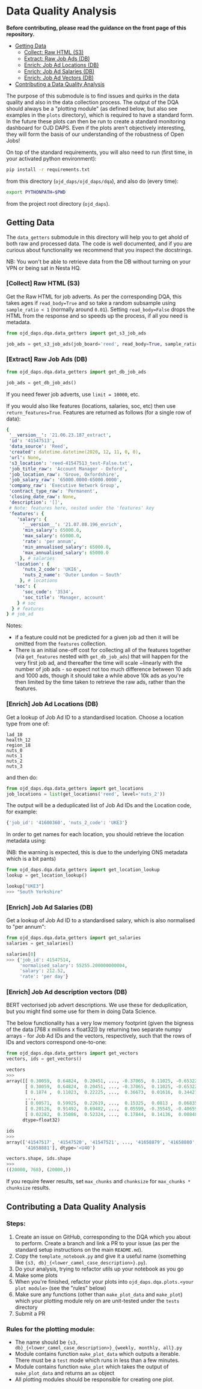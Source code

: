 # Data Quality Analysis

**Before contributing, please read the guidance on the front page of this repository.**

  * [Getting Data](#getting-data)
	* [Collect: Raw HTML (S3)](#collect-raw-html-s3)
	* [Extract: Raw Job Ads (DB)](#extract-raw-job-ads-db)
	* [Enrich: Job Ad Locations (DB)](#enrich-job-ad-locations-db)
	* [Enrich: Job Ad Salaries (DB)](#enrich-job-ad-salaries-db)
	* [Enrich: Job Ad Vectors (DB)](#enrich-job-ad-description-vectors-db)
  * [Contributing a Data Quality Analysis](#contributing-a-data-quality-analysis)

The purpose of this submodule is to find issues and quirks in the data quality and also in the data collection process. The output of the DQA should always be a "plotting module" (as defined below, but also see examples in the `plots` directory), which is required to have a standard form. In the future these plots can then be run to create a standard monitoring dashboard for OJD DAPS. Even if the plots aren't objectively interesting, they will form the basis of our understanding of the robustness of Open Jobs!

On top of the standard requirements, you will also need to run (first time, in your activated python environment):

```bash
pip install -r requirements.txt
```

from this directory (`ojd_daps/ojd_daps/dqa`), and also do (every time):

```bash
export PYTHONPATH=$PWD
```

from the project root directory (`ojd_daps`).

## Getting Data

The `data_getters` submodule in this directory will help you to get ahold of both raw and processed data. The code is well documented, and if you are curious about functionality we recommend that you inspect the docstrings.

NB: You won't be able to retrieve data from the DB without turning on your VPN or being sat in Nesta HQ.

### [Collect] Raw HTML (S3)

Get the Raw HTML for job adverts. As per the corresponding DQA, this takes ages if `read_body=True` and so take a random subsample using `sample_ratio < 1` (normally around `0.01`). Setting `read_body=False` drops the HTML from the response and so speeds up the process, if all you need is metadata.

```python
from ojd_daps.dqa.data_getters import get_s3_job_ads

job_ads = get_s3_job_ads(job_board='reed', read_body=True, sample_ratio=0.01)
```

### [Extract] Raw Job Ads (DB)

```python
from ojd_daps.dqa.data_getters import get_db_job_ads

job_ads = get_db_job_ads()
```

If you need fewer job adverts, use `limit = 10000`, etc.

If you would also like features (locations, salaries, soc, etc) then use `return_features=True`. Features are returned as follows (for a single row of data):

```yaml
{
 '__version__': '21.06.23.187_extract',
 'id': '41547513',
 'data_source': 'Reed',
 'created': datetime.datetime(2020, 12, 11, 0, 0),
 'url': None,
 's3_location': 'reed-41547513_test-False.txt',
 'job_title_raw': 'Account Manager - Oxford',
 'job_location_raw': 'Grove, Oxfordshire',
 'job_salary_raw': '65000.0000-65000.0000',
 'company_raw': 'Executive Network Group',
 'contract_type_raw': 'Permanent',
 'closing_date_raw': None,
 'description': '[]',
 # Note: features here, nested under the 'features' key
 'features': {
    'salary': {
      '__version__': '21.07.08.196_enrich',
      'min_salary': 65000.0,
      'max_salary': 65000.0,
      'rate': 'per annum',
      'min_annualised_salary': 65000.0,
      'max_annualised_salary': 65000.0
     }, # salaries
   'location': {
      'nuts_2_code': 'UKI6',
      'nuts_2_name': 'Outer London — South'
     }, # locations
   'soc': {
      'soc_code': '3534',
      'soc_title': 'Manager, account'
    } # soc
  } # features
} # job_ad
```

Notes:

* if a feature could not be predicted for a given job ad then it will be omitted from the `features` collection.
* There is an initial one-off cost for collecting all of the features together (via `get_features` nested with `get_db_job_ads`) that will happen for the very first job ad, and thereafter the time will scale ~linearly with the number of job ads - so expect not too much difference between 10 ads and 1000 ads, though it should take a while above 10k ads as you're then limited by the time taken to retrieve the raw ads, rather than the features.

### [Enrich] Job Ad Locations (DB)

Get a lookup of Job Ad ID to a standardised location. Choose a location type from one of:

```
lad_18
health_12
region_18
nuts_0
nuts_1
nuts_2
nuts_3
```

and then do:

```python
from ojd_daps.dqa.data_getters import get_locations
job_locations = list(get_locations('reed', level='nuts_2'))
```

The output will be a deduplicated list of Job Ad IDs and the Location code, for example:

```python
{'job_id': '41600360', 'nuts_2_code': 'UKE3'}
```

In order to get names for each location, you should retrieve the location metadata using:

(NB: the warning is expected, this is due to the underlying ONS metadata which is a bit pants)

```python
from ojd_daps.dqa.data_getters import get_location_lookup
lookup = get_location_lookup()

lookup["UKE3"]
>>> "South Yorkshire"
```

### [Enrich] Job Ad Salaries (DB)

Get a lookup of Job Ad ID to a standardised salary, which is also normalised to "per annum":

```python
from ojd_daps.dqa.data_getters import get_salaries
salaries = get_salaries()

salaries[0]
>>> {'job_id': 41547514,
	 'normalised_salary': 55255.200000000004,
	 'salary': 212.52,
	 'rate': 'per day'}
```

### [Enrich] Job Ad description vectors (DB)

BERT vectorised job advert descriptions. We use these for deduplication, but you might find some use for them in doing Data Science.

The below functionality has a very low memory footprint (given the bigness of the data [768 x millions x float32]) by returning two separate numpy arrays - for Job Ad IDs and the vectors, respectively, such that the rows of IDs and vectors correspond one-to-one:

```python
from ojd_daps.dqa.data_getters import get_vectors
vectors, ids = get_vectors()

vectors
>>>
array([[ 0.30059,  0.64824,  0.20451, ..., -0.37065,  0.11025, -0.65322],
	   [ 0.30059,  0.64824,  0.20451, ..., -0.37065,  0.11025, -0.65322],
	   [ 0.1874 ,  0.11023,  0.22225, ...,  0.36673,  0.01616,  0.34427],
	   ...,
	   [ 0.00571,  0.59925,  0.22619, ...,  0.15325,  0.0813 ,  0.06835],
	   [ 0.20126,  0.91492,  0.69482, ...,  0.05599, -0.35545, -0.40659],
	   [ 0.02282,  0.35086,  0.52324, ...,  0.17844,  0.14136,  0.00848]],
	  dtype=float32)

ids
>>>
array(['41547517', '41547520', '41547521', ..., '41658879', '41658880',
	   '41658881'], dtype='<U40')

vectors.shape, ids.shape
>>>
((20000, 768), (20000,))
```

If you require fewer results, set `max_chunks` and `chunksize` for `max_chunks * chunksize` results.


## Contributing a Data Quality Analysis

### Steps:


1) Create an issue on GitHub, corresponding to the DQA which you about to perform. Create a branch and link a PR to your issue (as per the standard setup instructions on the main `README.md`).
2) Copy the `template_notebook.py` and give it a useful name (something like `{s3, db}_{<lower_camel_case_description>}.py`).
3) Do your analysis, trying to refactor utils up your notebook as you go
4) Make some plots
5) When you're finished, refactor your plots into `ojd_daps.dqa.plots.<your plot module>` (see the "rules" below)
6) Make sure any functions (other than `make_plot_data` and `make_plot`) which your plotting module rely on are unit-tested under the `tests` directory
7) Submit a PR


### Rules for the plotting module:

* The name should be `{s3, db}_{<lower_camel_case_description>}_{weekly, monthly, all}.py`
* Module contains function `make_plot_data` which outputs a iterable. There must be a `test` mode which runs in less than a few minutes.
* Module contains function `make_plot` which takes the output of `make_plot_data` and returns an `ax` object
* All plotting modules should be responsible for creating one plot.
